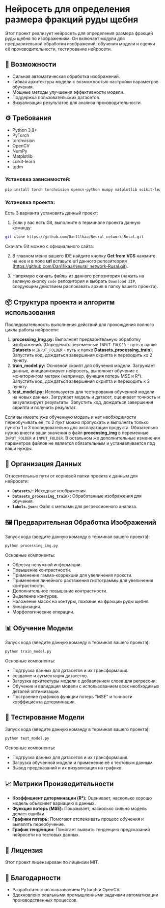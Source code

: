 # Нейросеть для определения размера фракций руды щебня

Этот проект реализует нейросеть для определения размера фракций руды щебня по изображениям. Он включает модули для предварительной обработки изображений, обучения модели и оценки её производительности, тестирование нейросети.

## 🚀 Возможности

- Сильная автоматическая обработка изображений.
- Гибкая архитектура модели с возможностью настройки параметров обучения.
- Мощные методы улучшения эффективности модели.
- Поддержка пользовательских датасетов.
- Визуализация результатов для анализа производительности.

## ⚙️ Требования

- Python 3.8+
- PyTorch
- torchvision
- OpenCV
- NumPy
- Matplotlib
- scikit-learn
- tqdm

### Установка зависимостей:

```bash
pip install torch torchvision opencv-python numpy matplotlib scikit-learn tqdm
```

### Установка проекта:
Есть 3 варианта установить данный проект:

1) Если у вас есть Git, выполните в терминале проекта данную команду:
```bash
git clone https://github.com/Dan11lkaa/Neural_network-Rusal.git
```
Скачать Git можно с официального сайта.

2) В главном меню вашего IDE найдите кнопку **Get from VCS** нажмите на нее и в поле **url** вставьте url данного репозитеория (https://github.com/Dan11lkaa/Neural_network-Rusal.git).

3) Напрямую скачать файлы из данного репозитория (нажать на зеленую кнопку `code` репозитория и выбрать `Download ZIP`, следующим действием распокавать архив в папку вашего проекта).


## 📦 Структура проекта и алгоритм использования

Последовательность выполнения действий для прохождения полного цикла работы нейросети:

1) **processing_img.py:** Выполняет предварительную обработку изображений.
(Определить переменные `INPUT_FOLDER` - путь к папке **Datasets** и `INPUT_FOLDER` - путь к папке **Datasets_processing_train**). 
Запустить код, дождаться завершения скрипта и переходить ко 2 пункту.
2) **train_model.py:** Основной скрипт для обучения модели. Загружает данные, инициализирует нейросеть, выполняет обучение с мониторингом метрик (например, функция потерь MSE и R²).
Запустить код, дождаться завершения скрипта и переходить к 3 пункту.
3) **test_model.py:** Используется для тестирования обученной модели на новых данных. Загружает модель и датасет, оценивает точность и визуализирует результаты.
Запустить код, дождаться завершения скрипта и получить результат.

Если вы имеете уже обученную модель и нет необходимости переобучивать её, то 2 пукт можно пропускать и выполнять только пункты 1 и 3 последовательно для эксплуатации продукта.
Обязательно нужно внести ваши значения в файл **processing_img** в переменные `INPUT_FOLDER` и `INPUT_FOLDER`. В остальном же дополнительные изменения параметров файлов не является обязательным и устанавливается под ваши нужды.


## 📁 Организация Данных
Относительные пути от корневой папки проекта к данным для нейросети:

- **`Datasets/`:** Исходные изображения.
- **`Datasets_processing_train/`:** Обработанные изображения для обучения.
- **`labels.json`:** Файл с метками для регрессионного анализа.


## 🖼️ Предварительная Обработка Изображений

Запуск кода (введите данную команду в терминал вашего проекта):

```bash
python processing_img.py
```
Основные компоненты:
- Обрезка ненужной информации.
- Повышение контрастности.
- Применение гамма-коррекции для увеличения яроксти.
- Применение линейного растяжения гистограммы для увеличения контрастности.
- Дополнительное повышение контрастности.
- Выделение контуров.
- Наложение масок на контуры, похожие на фракции руды щебня.
- Бинаризация.
- Морфологические операции.

## 📊 Обучение Модели

Запуск кода (введите данную команду в терминал вашего проекта):

```bash
python train_model.py
```
Основные компоненты:
- Подгрузка данных для датасетов и их трансформация.
- создание и аугментация датасетов.
- Загрузка архитектуры модели с добавлением слоев для регрессии.
- Обучение и валидация модели с использованием всех необходимых деталей оптимизации.
- Построение графиков функции потерь "MSE" и точности коэффициента детерминации.

## 🧪 Тестирование Модели

Запуск кода (введите данную команду в терминал вашего проекта):

```bash
python test_model.py
```
Основные компоненты:
- Подгрузка данных для датасетов и их трансформация.
- Загрузка обученной модели и применение её к тестовым данным.
- Вывод предсказаний и их визуализация на графике.

## 📈 Метрики Производительности

- **Коэффициент детерминации (R²):** Оценивает, насколько хорошо модель объясняет вариацию в данных.
- **Функция потерь (MSE):** Показывает, насколько сильно модель делает ошибки.
- **Графики потерь:** Помогают отслеживать процесс обучения и выявлять переобучение.
- **График тенденции:** Помогает выявить тенденцию предсказаний нейросети на тестовых данных.

## 📄 Лицензия

Этот проект лицензирован по лицензии MIT.

## 🙌 Благодарности

- Разработано с использованием PyTorch и OpenCV.
- Вдохновлено реальными промышленными задачами автоматизации производственных процессов.

